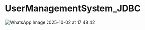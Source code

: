 # UserManagementSystem_JDBC

![WhatsApp Image 2025-10-02 at 17 48 42](https://github.com/user-attachments/assets/da171898-2432-4899-a4a3-ddfc2ef71932)
